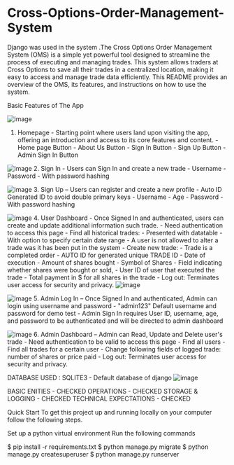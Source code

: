 # Cross-Options-Order-Management-System

Django was used in the system .The Cross Options Order Management System (OMS) is a simple yet powerful tool designed to streamline the process of executing and managing trades. This system allows traders at Cross Options to save all their trades in a centralized location, making it easy to access and manage trade data efficiently. This README provides an overview of the OMS, its features, and instructions on how to use the system.

Basic Features of The App

![image](https://github.com/Finestart1921410/Cross-Options-Order-Management-System/assets/136356100/cd6ae08a-c0ae-4020-9c2c-0ac8e517643d)
1. Homepage - Starting point where users land upon visiting the app, offering an introduction and access to its core features and content.
        - Home page Button
        - About Us Button
        - Sign In Button
        - Sign Up Button
        - Admin Sign In Button

![image](https://github.com/Finestart1921410/Cross-Options-Order-Management-System/assets/136356100/d6185e80-2bd3-4b5a-a0f5-4bf221cee54f)
2. Sign In - Users can Sign In and create a new trade
        - Username
        - Password - With password hashing

![image](https://github.com/Finestart1921410/Cross-Options-Order-Management-System/assets/136356100/304a5142-e0db-404a-a70e-6caa1e7d29a2)
3. Sign Up – Users can register and create a new profile
        - Auto ID Generated ID to  avoid double primary keys
        - Username
        - Age
        - Password - With password hashing
        
![image](https://github.com/Finestart1921410/Cross-Options-Order-Management-System/assets/136356100/eb3f3573-964e-4f05-a9c8-311835a36bcc)
4. User Dashboard - Once Signed In and authenticated, users can create and update additional information such trade.
        - Need authentication to access this page
        - Find all historical trades:
                    - Presented with datatable
                    -  With option to specify certain date range
        - A user is not allowed to alter a trade was it has been put in the system
        - Create new trade: 
                    - Trade is a completed order
                    - AUTO ID for generated unique TRADE ID
                    - Date of execution
                    - Amount of shares bought
                    - Symbol of Shares
                    - Field indicating whether shares were bought or sold,
                    - User ID of user that executed the trade
                    - Total payment in $ for all shares in the trade
        - Log out: Terminates user access for security and privacy.
        ![image](https://github.com/Finestart1921410/Cross-Options-Order-Management-System/assets/136356100/ecf39ff8-8aa8-4cd4-8024-4b6a4da68cbf)


        
![image](https://github.com/Finestart1921410/Cross-Options-Order-Management-System/assets/136356100/55b7633b-8001-4dc0-8b85-adf5cd682026)
5. Admin Log In – Once Signed In and authenticated, Admin can login using username and password
        - "admin123" Default username and password for demo test
        - Admin Sign In requires User ID, username, age, and password to be authenticated and will be directed to admin dashboard
        
![image](https://github.com/Finestart1921410/Cross-Options-Order-Management-System/assets/136356100/35fe1559-a2dd-47c2-90d3-c711b7ff5c7f)
6. Admin Dashboard – Admin can Read, Update and Delete user's trade
        - Need authentication to be valid to access this page
        - Find all users
        - Find all trades for a certain user
        - Change following fields of logged trade: number of shares or price paid
        - Log out: Terminates user access for security and privacy.

DATABASE USED : SQLITE3 - Default database of django
![image](https://github.com/Finestart1921410/Cross-Options-Order-Management-System/assets/136356100/1664ae9d-0077-40cb-9354-f3723f21930f)


BASIC ENITIES - CHECKED
OPERATIONS - CHECKED
STORAGE & LOGGING - CHECKED
TECHNICAL EXPECTATIONS - CHECKED

Quick Start
To get this project up and running locally on your computer follow the following steps.

Set up a python virtual environment
Run the following commands

$ pip install -r requirements.txt
$ python manage.py migrate
$ python manage.py createsuperuser
$ python manage.py runserver






